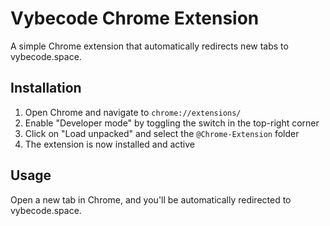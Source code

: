 # Vybecode Chrome Extension

A simple Chrome extension that automatically redirects new tabs to vybecode.space.

## Installation

1. Open Chrome and navigate to `chrome://extensions/`
2. Enable "Developer mode" by toggling the switch in the top-right corner
3. Click on "Load unpacked" and select the `@Chrome-Extension` folder
4. The extension is now installed and active

## Usage

Open a new tab in Chrome, and you'll be automatically redirected to vybecode.space. 